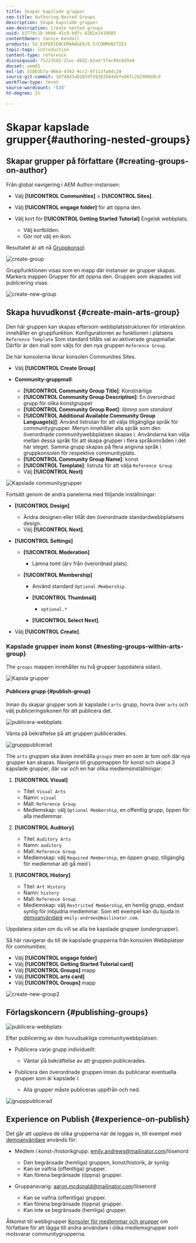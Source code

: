 ```yaml
---
title: Skapar kapslade grupper
seo-title: Authoring Nested Groups
description: Skapa kapslade grupper
seo-description: Create nested groups
uuid: b377dc1b-bbb6-41c9-b0fc-8281e1410685
contentOwner: Janice Kendall
products: SG_EXPERIENCEMANAGER/6.5/COMMUNITIES
topic-tags: introduction
content-type: reference
discoiquuid: 752235d2-21ac-46d2-82ed-5fec09c645e9
docset: aem65
exl-id: 55803b7a-9064-4392-9cc2-9f113fa8dc29
source-git-commit: 1074843a0105df39382b64defe66fc262986b9c9
workflow-type: tm+mt
source-wordcount: '533'
ht-degree: 1%

---
```


# Skapar kapslade grupper{#authoring-nested-groups}

## Skapar grupper på författare {#creating-groups-on-author}

Från global navigering i AEM Author-instansen:

* Välj **[!UICONTROL Communities]** > **[!UICONTROL Sites]**.
* Välj **[!UICONTROL engage folder]** för att öppna den.
* Välj kort för **[!UICONTROL Getting Started Tutorial]** Engelsk webbplats.

   * Välj kortbilden.
   * Gör *not* välj en ikon.

Resultatet är att nå [Gruppkonsol](/help/communities/groups.md):

![create-group](assets/create-group.png)

Gruppfunktionen visas som en mapp där instanser av grupper skapas. Markera mappen Grupper för att öppna den. Gruppen som skapades vid publicering visas.

![create-new-group](assets/create-new-group.png)

## Skapa huvudkonst {#create-main-arts-group}

Den här gruppen kan skapas eftersom webbplatsstrukturen för interaktion innehåller en gruppfunktion. Konfigurationen av funktionen i platsens `Reference Template` Som standard tillåts val av aktiverade gruppmallar. Därför är den mall som väljs för den nya gruppen `Reference Group`.

De här konsolerna liknar konsolen Communities Sites.

* Välj **[!UICONTROL Create Group]**

* **Community-gruppmall**:

   * **[!UICONTROL Community Group Title]**: Konstnärliga
   * **[!UICONTROL Community Group Description]**: En överordnad grupp för olika konstgrupper
   * **[!UICONTROL Community Group Root]**: *lämna som standard*
   * **[!UICONTROL Additional Available Community Group Language(s)]**: Använd listrutan för att välja tillgängliga språk för communitygrupper. Menyn innehåller alla språk som den överordnade communitywebbplatsen skapas i. Användarna kan välja mellan dessa språk för att skapa grupper i flera språkområden i det här steget. Samma grupp skapas på flera angivna språk i gruppkonsolen för respektive communityplats.
   * **[!UICONTROL Community Group Name]**: konst
   * **[!UICONTROL Template]**: listruta för att välja `Reference Group`
   * Välj **[!UICONTROL Next]**

![Kapslade communitygrupper](assets/parent-to-nestedgroup.png)

Fortsätt genom de andra panelerna med följande inställningar:

* **[!UICONTROL Design]**

   * Ändra designen eller tillåt den överordnade standardwebbplatsens design.
   * Välj **[!UICONTROL Next]**.

* **[!UICONTROL Settings]**

   * **[!UICONTROL Moderation]**

      * Lämna tomt (ärv från överordnad plats).
   * **[!UICONTROL Membership]**

      * Använd standard `Optional Membership.`

      * **[!UICONTROL Thumbnail]**
         * `optional.*`
      * **[!UICONTROL Select Next]**.



* Välj **[!UICONTROL Create]**.

### Kapslade grupper inom konst {#nesting-groups-within-arts-group}

The `groups` mappen innehåller nu två grupper (uppdatera sidan).

![Kapsla grupper](assets/create-community-group.png)

#### Publicera grupp {#publish-group}

Innan du skapar grupper som är kapslade i `arts` grupp, hovra över `arts` och välj publiceringsikonen för att publicera det.

![publicera-webbplats](assets/publish-site.png)

Vänta på bekräftelse på att gruppen publicerades.

![grupppublicerad](assets/group-published.png)

The `arts` gruppen ska även innehålla `groups` men en som är tom och där nya grupper kan skapas. Navigera till gruppmappen för konst och skapa 3 kapslade grupper, där var och en har olika medlemsinställningar:

1. **[!UICONTROL Visual]**

   * Titel: `Visual Arts`
   * Namn: `visual`
   * Mall: `Reference Group`
   * Medlemskap: välj `Optional Membership`, en offentlig grupp, öppen för alla medlemmar.

1. **[!UICONTROL Auditory]**

   * Titel: `Auditory Arts`
   * Namn: `auditory`
   * Mall: `Reference Group`
   * Medlemskap: välj `Required Membership`, en öppen grupp, tillgänglig för medlemmar att gå med i.

1. **[!UICONTROL History]**

   * Titel: `Art History`
   * Namn: `history`
   * Mall: `Reference Group`
   * Medlemskap: välj `Restricted Membership`, en hemlig grupp, endast synlig för inbjudna medlemmar. Som ett exempel kan du bjuda in [demoanvändare](/help/communities/tutorials.md#demo-users) `emily.andrews@mailinator.com`.

Uppdatera sidan om du vill se alla tre kapslade grupper (undergrupper).

Så här navigerar du till de kapslade grupperna från konsolen Webbplatser för communities:

* Välj **[!UICONTROL engage folder]**
* Välj **[!UICONTROL Getting Started Tutorial card]**
* Välj **[!UICONTROL Groups]** mapp
* Välj **[!UICONTROL arts card]**
* Välj **[!UICONTROL Groups]** mapp

![create-new-group2](assets/create-new-group2.png)

## Förlagskoncern {#publishing-groups}

![publicera-webbplats](assets/publish-site.png)

Efter publicering av den huvudsakliga communitywebbplatsen:

* Publicera varje grupp individuellt:

   * Väntar på bekräftelse av att gruppen publicerades.

* Publicera den överordnade gruppen innan du publicerar eventuella grupper som är kapslade i:

   * Alla grupper måste publiceras uppifrån och ned.

![grupppublicerad](assets/group-published.png)

## Experience on Publish {#experience-on-publish}

Det går att uppleva de olika grupperna när de loggas in, till exempel med [demoanvändare](/help/communities/tutorials.md#demo-users) används för:

* Medlem i konst-/historikgrupp: emily.andrews@mailinator.com/lösenord
   * Den begränsade (hemliga) gruppen, konst/historik, är synlig:
   * Kan se valfria (offentliga) grupper.
   * Kan förena begränsade (öppna) grupper.

* Gruppansvarig: aaron.mcdonald@mailinator.com/lösenord

   * Kan se valfria (offentliga) grupper.
   * Kan förena begränsade (öppna) grupper.
   * Kan inte se begränsade (hemliga) grupper.

Åtkomst till webbgrupper [Konsoler för medlemmar och grupper](/help/communities/members.md) om författare för att lägga till andra användare i olika medlemsgrupper som motsvarar communitygrupperna.
